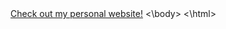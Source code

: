 <html>
  <body>
    <a href="http://jerryma90.com/" target="_blank">Check out my personal website!</a>
  <\body>
<\html>
